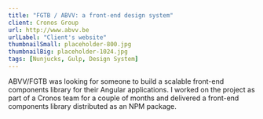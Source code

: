 ```yaml
---
title: "FGTB / ABVV: a front-end design system"
client: Cronos Group
url: http://www.abvv.be
urlLabel: "Client's website"
thumbnailSmall: placeholder-800.jpg
thumbnailBig: placeholder-1024.jpg
tags: [Nunjucks, Gulp, Design System]
---
```


ABVV/FGTB was looking for someone to build a scalable front-end components library for their Angular applications. I worked on the project as part of a Cronos team for a couple of months and delivered a front-end components library distributed as an NPM package.
